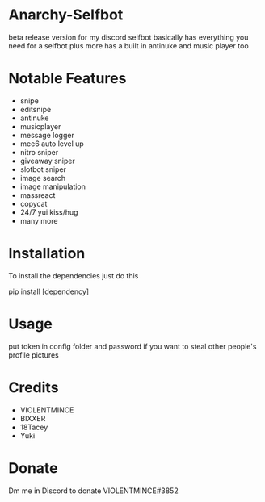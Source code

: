 # Anarchy-SeIfbot
beta release version for my discord selfbot  basically has everything you need for a selfbot plus more has a built in antinuke and music player too

# Notable Features 
- snipe
- editsnipe
- antinuke
- musicplayer
- message logger
- mee6 auto level up
- nitro sniper
- giveaway sniper
- slotbot sniper
- image search
- image manipulation
- massreact
- copycat
- 24/7 yui kiss/hug
- many more


# Installation 
To install the dependencies just do this

pip install [dependency]

# Usage

put token in config folder and password if you want to steal other people's profile pictures 

# Credits 
- VIOLENTMINCE 
- BIXXER
- 18Tacey
- Yuki

# Donate 
Dm me in Discord to donate VIOLENTMINCE#3852
